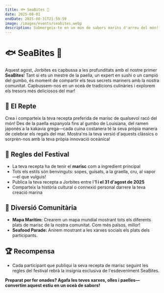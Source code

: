 ```yaml
---
title: 🐟 SeaBites 🦐
date: 2025-08-01
endDate: 2025-08-31T21:59:59
image: /images/events/seabites.webp
description: Submergeix-te en un món de sabors marins d'arreu del món!
---
```


# 🐟 SeaBites 🦐

Aquest agost, Jorbites es capbussa a les profunditats amb el nostre primer **SeaBites**! Tant si ets un mestre de la paella, un expert en sushi o un campió del gumbo, és moment de compartir els teus secrets mariners amb la nostra comunitat. Capbussem-nos en un oceà de tradicions culinàries i explorem els tresors més deliciosos del mar!

## 🌊 El Repte

Crea i comparteix la teva recepta preferida de marisc de qualsevol racó del món! Des de la paella espanyola fins al gumbo de Louisiana, del ramen japonès a la kakavia grega—cada cuina costanera té la seva pròpia manera de celebrar els regals del mar. Mostra'ns la teva versió d'aquests clàssics o sorprèn-nos amb la teva pròpia innovació oceànica!

## 🎣 Regles del Festival

- La teva recepta ha de tenir el **marisc** com a ingredient principal
- Tots els estils són benvinguts: sopes, guisats, a la graella, cru, al vapor—el que vulguis!
- Publica la teva recepta a Jorbites entre l'**1 i el 31 d'agost de 2025**
- Comparteix la història cultural o connexió personal darrere la teva creació marina

## 🦪 Diversió Comunitària

- **Mapa Marítim:** Crearem un mapa mundial mostrant tots els diferents plats de marisc de la nostra comunitat. Com més països, millor!
- **Seafood Parade:** Anirem mostrant a les xarxes socials els plats dels participants.

## 🏆 Recompensa

- Cada participant que publiqui la seva recepta de marisc seguint les regles del festival rebrà la insígnia exclusiva de l'esdeveniment SeaBites.

**Preparat per fer onades? Agafa les teves xarxes, olles i paelles—convertim aquest estiu en un oceà de sabors!**
